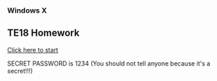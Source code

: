 ### Windows X

## TE18 Homework

[Click here to start](https://ignorant-crate.surge.sh/)

SECRET PASSWORD is 1234 (You should not tell anyone because it's a secret!!!)